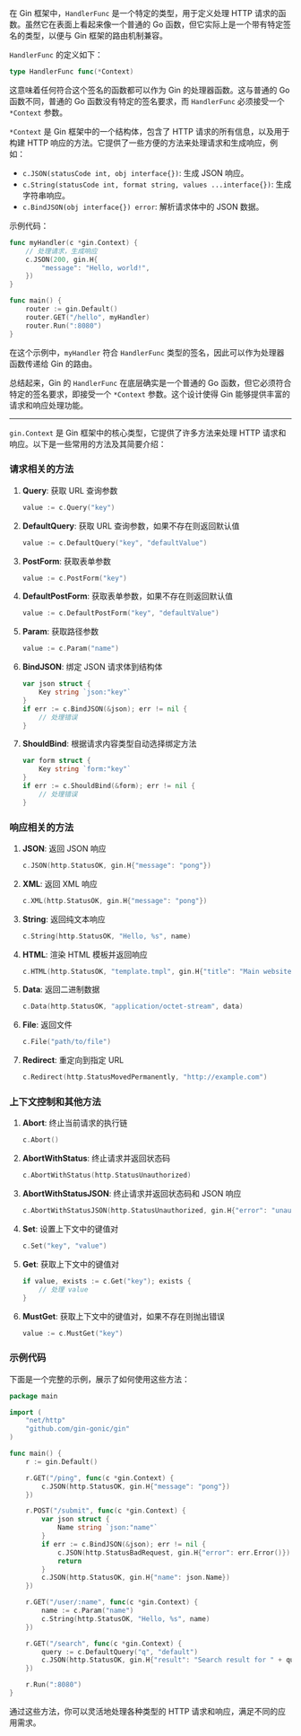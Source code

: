 在 Gin 框架中，`HandlerFunc` 是一个特定的类型，用于定义处理 HTTP 请求的函数。虽然它在表面上看起来像一个普通的 Go 函数，但它实际上是一个带有特定签名的类型，以便与 Gin 框架的路由机制兼容。

`HandlerFunc` 的定义如下：

```go
type HandlerFunc func(*Context)
```

这意味着任何符合这个签名的函数都可以作为 Gin 的处理器函数。这与普通的 Go 函数不同，普通的 Go 函数没有特定的签名要求，而 `HandlerFunc` 必须接受一个 `*Context` 参数。

`*Context` 是 Gin 框架中的一个结构体，包含了 HTTP 请求的所有信息，以及用于构建 HTTP 响应的方法。它提供了一些方便的方法来处理请求和生成响应，例如：

- `c.JSON(statusCode int, obj interface{})`: 生成 JSON 响应。
- `c.String(statusCode int, format string, values ...interface{})`: 生成字符串响应。
- `c.BindJSON(obj interface{}) error`: 解析请求体中的 JSON 数据。

示例代码：

```go
func myHandler(c *gin.Context) {
    // 处理请求，生成响应
    c.JSON(200, gin.H{
        "message": "Hello, world!",
    })
}

func main() {
    router := gin.Default()
    router.GET("/hello", myHandler)
    router.Run(":8080")
}
```

在这个示例中，`myHandler` 符合 `HandlerFunc` 类型的签名，因此可以作为处理器函数传递给 Gin 的路由。

总结起来，Gin 的 `HandlerFunc` 在底层确实是一个普通的 Go 函数，但它必须符合特定的签名要求，即接受一个 `*Context` 参数。这个设计使得 Gin 能够提供丰富的请求和响应处理功能。
***
`gin.Context` 是 Gin 框架中的核心类型，它提供了许多方法来处理 HTTP 请求和响应。以下是一些常用的方法及其简要介绍：

### 请求相关的方法

1. **Query**: 获取 URL 查询参数
   ```go
   value := c.Query("key")
   ```

2. **DefaultQuery**: 获取 URL 查询参数，如果不存在则返回默认值
   ```go
   value := c.DefaultQuery("key", "defaultValue")
   ```

3. **PostForm**: 获取表单参数
   ```go
   value := c.PostForm("key")
   ```

4. **DefaultPostForm**: 获取表单参数，如果不存在则返回默认值
   ```go
   value := c.DefaultPostForm("key", "defaultValue")
   ```

5. **Param**: 获取路径参数
   ```go
   value := c.Param("name")
   ```

6. **BindJSON**: 绑定 JSON 请求体到结构体
   ```go
   var json struct {
       Key string `json:"key"`
   }
   if err := c.BindJSON(&json); err != nil {
       // 处理错误
   }
   ```

7. **ShouldBind**: 根据请求内容类型自动选择绑定方法
   ```go
   var form struct {
       Key string `form:"key"`
   }
   if err := c.ShouldBind(&form); err != nil {
       // 处理错误
   }
   ```

### 响应相关的方法

1. **JSON**: 返回 JSON 响应
   ```go
   c.JSON(http.StatusOK, gin.H{"message": "pong"})
   ```

2. **XML**: 返回 XML 响应
   ```go
   c.XML(http.StatusOK, gin.H{"message": "pong"})
   ```

3. **String**: 返回纯文本响应
   ```go
   c.String(http.StatusOK, "Hello, %s", name)
   ```

4. **HTML**: 渲染 HTML 模板并返回响应
   ```go
   c.HTML(http.StatusOK, "template.tmpl", gin.H{"title": "Main website"})
   ```

5. **Data**: 返回二进制数据
   ```go
   c.Data(http.StatusOK, "application/octet-stream", data)
   ```

6. **File**: 返回文件
   ```go
   c.File("path/to/file")
   ```

7. **Redirect**: 重定向到指定 URL
   ```go
   c.Redirect(http.StatusMovedPermanently, "http://example.com")
   ```

### 上下文控制和其他方法

1. **Abort**: 终止当前请求的执行链
   ```go
   c.Abort()
   ```

2. **AbortWithStatus**: 终止请求并返回状态码
   ```go
   c.AbortWithStatus(http.StatusUnauthorized)
   ```

3. **AbortWithStatusJSON**: 终止请求并返回状态码和 JSON 响应
   ```go
   c.AbortWithStatusJSON(http.StatusUnauthorized, gin.H{"error": "unauthorized"})
   ```

4. **Set**: 设置上下文中的键值对
   ```go
   c.Set("key", "value")
   ```

5. **Get**: 获取上下文中的键值对
   ```go
   if value, exists := c.Get("key"); exists {
       // 处理 value
   }
   ```

6. **MustGet**: 获取上下文中的键值对，如果不存在则抛出错误
   ```go
   value := c.MustGet("key")
   ```

### 示例代码

下面是一个完整的示例，展示了如何使用这些方法：

```go
package main

import (
    "net/http"
    "github.com/gin-gonic/gin"
)

func main() {
    r := gin.Default()

    r.GET("/ping", func(c *gin.Context) {
        c.JSON(http.StatusOK, gin.H{"message": "pong"})
    })

    r.POST("/submit", func(c *gin.Context) {
        var json struct {
            Name string `json:"name"`
        }
        if err := c.BindJSON(&json); err != nil {
            c.JSON(http.StatusBadRequest, gin.H{"error": err.Error()})
            return
        }
        c.JSON(http.StatusOK, gin.H{"name": json.Name})
    })

    r.GET("/user/:name", func(c *gin.Context) {
        name := c.Param("name")
        c.String(http.StatusOK, "Hello, %s", name)
    })

    r.GET("/search", func(c *gin.Context) {
        query := c.DefaultQuery("q", "default")
        c.JSON(http.StatusOK, gin.H{"result": "Search result for " + query})
    })

    r.Run(":8080")
}
```

通过这些方法，你可以灵活地处理各种类型的 HTTP 请求和响应，满足不同的应用需求。